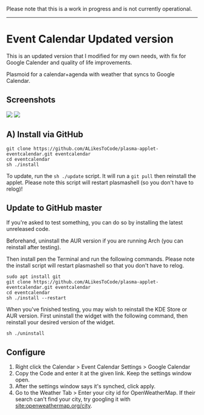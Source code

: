 Please note that this is a work in progress and is not currently operational.
<hr>

# Event Calendar Updated version
This is an updated version that I modified for my own needs, with fix for Google Calender and quality of life improvements. 


Plasmoid for a calendar+agenda with weather that syncs to Google Calendar.

## Screenshots

![](https://i.imgur.com/qdJ71sb.jpg)
![](https://i.imgur.com/Ow8UlFj.jpg)




## A) Install via GitHub

```
git clone https://github.com/ALikesToCode/plasma-applet-eventcalendar.git eventcalendar
cd eventcalendar
sh ./install
```

To update, run the `sh ./update` script. It will run a `git pull` then reinstall the applet. Please note this script will restart plasmashell (so you don't have to relog)!



## Update to GitHub master

If you're asked to test something, you can do so by installing the latest unreleased code.

Beforehand, uninstall the AUR version if you are running Arch (you can reinstall after testing).

Then install pen the Terminal and run the following commands. Please note the install script will restart plasmashell so that you don't have to relog.

```
sudo apt install git
git clone https://github.com/ALikesToCode/plasma-applet-eventcalendar.git eventcalendar
cd eventcalendar
sh ./install --restart
```

When you've finished testing, you may wish to reinstall the KDE Store or AUR version. First uninstall the widget with the following command, then reinstall your desired version of the widget.

```
sh ./uninstall
```

## Configure

1. Right click the Calendar > Event Calendar Settings > Google Calendar
2. Copy the Code and enter it at the given link. Keep the settings window open.
3. After the settings window says it's synched, click apply.
4. Go to the Weather Tab > Enter your city id for OpenWeatherMap. If their search can't find your city, try googling it with [site:openweathermap.org/city](https://www.google.ca/search?q=site%3Aopenweathermap.org%2Fcity+toronto).


